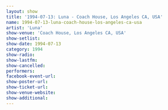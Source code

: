 ```yaml
---
layout: show
title: '1994-07-13: Luna - Coach House, Los Angeles CA, USA'
name: 1994-07-13-luna-coach-house-los-angeles-ca-usa
artist: 'Luna'
show-venue: 'Coach House, Los Angeles CA, USA'
show-setlist: 
show-date: 1994-07-13
category: 1994
show-radio: 
show-lastfm: 
show-cancelled: 
performers: 
facebook-event-url: 
show-poster-url: 
show-ticket-url: 
show-venue-website: 
show-additional: 
---
```


